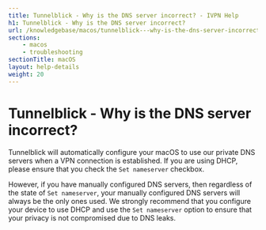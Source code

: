 ```yaml
---
title: Tunnelblick - Why is the DNS server incorrect? - IVPN Help
h1: Tunnelblick - Why is the DNS server incorrect?
url: /knowledgebase/macos/tunnelblick---why-is-the-dns-server-incorrect/
sections:
    - macos
    - troubleshooting
sectionTitle: macOS
layout: help-details
weight: 20
---
```

# Tunnelblick - Why is the DNS server incorrect?

Tunnelblick will automatically configure your macOS to use our private DNS servers when a VPN connection is established. If you are using DHCP, please ensure that you check the `Set nameserver` checkbox.

However, if you have manually configured DNS servers, then regardless of the state of `Set nameserver`, your manually configured DNS servers will always be the only ones used. We strongly recommend that you configure your device to use DHCP and use the `Set nameserver` option to ensure that your privacy is not compromised due to DNS leaks.
